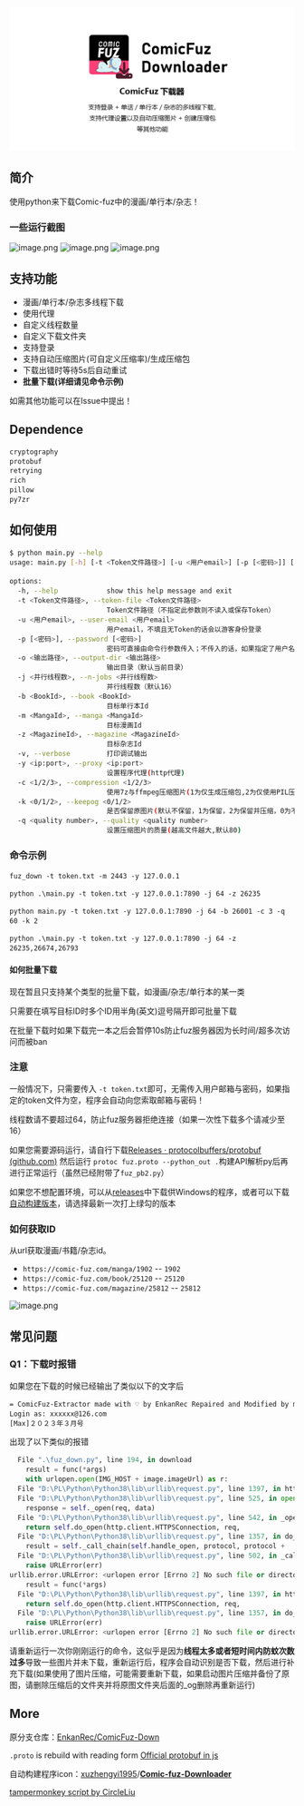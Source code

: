 ![qwq](./repository-open-graph-template.png)

## 简介

使用python来下载Comic-fuz中的漫画/单行本/杂志！

### 一些运行截图

![image.png](https://s2.loli.net/2023/02/19/deW4goM2pNfJlqS.png)
![image.png](https://s2.loli.net/2023/02/19/PdabVKxiqu3j2Az.png)
![image.png](https://s2.loli.net/2023/03/19/3salmTkZ4GEvgBV.png)

## 支持功能

* 漫画/单行本/杂志多线程下载
* 使用代理
* 自定义线程数量
* 自定义下载文件夹
* 支持登录
* 支持自动压缩图片(可自定义压缩率)/生成压缩包
* 下载出错时等待5s后自动重试
* **批量下载(详细请见命令示例)**

如需其他功能可以在Issue中提出！

## Dependence

```bash
cryptography
protobuf
retrying
rich
pillow
py7zr
```

## 如何使用

```bash
$ python main.py --help                                                       
usage: main.py [-h] [-t <Token文件路径>] [-u <用户email>] [-p [<密码>]] [-o <输出路径>] [-j <并行线程数>] [-b <BookId>] [-m <MangaId>] [-z <MagazineId>] [-v] [-y <ip:port>] [-c <1/2/3>] [-k <0/1/2>] [-q <quality number>]

options:
  -h, --help            show this help message and exit
  -t <Token文件路径>, --token-file <Token文件路径>
                        Token文件路径（不指定此参数则不读入或保存Token）
  -u <用户email>, --user-email <用户email>
                        用户email，不填且无Token的话会以游客身份登录
  -p [<密码>], --password [<密码>]
                        密码可直接由命令行参数传入；不传入的话，如果指定了用户名（`-u`），将会询问
  -o <输出路径>, --output-dir <输出路径>
                        输出目录（默认当前目录）
  -j <并行线程数>, --n-jobs <并行线程数>
                        并行线程数（默认16）
  -b <BookId>, --book <BookId>
                        目标单行本Id
  -m <MangaId>, --manga <MangaId>
                        目标漫画Id
  -z <MagazineId>, --magazine <MagazineId>
                        目标杂志Id
  -v, --verbose         打印调试输出
  -y <ip:port>, --proxy <ip:port>
                        设置程序代理(http代理)
  -c <1/2/3>, --compression <1/2/3>
                        使用7z与ffmpeg压缩图片(1为仅生成压缩包,2为仅使用PIL压缩图片,3为两者都使用)
  -k <0/1/2>, --keepog <0/1/2>
                        是否保留原图片(默认不保留，1为保留，2为保留并压缩，0为不保留)
  -q <quality number>, --quality <quality number>
                        设置压缩图片的质量(越高文件越大,默认80)


```

### 命令示例

`fuz_down -t token.txt -m 2443 -y 127.0.0.1`

`python .\main.py -t token.txt -y 127.0.0.1:7890 -j 64 -z 26235`

`python main.py -t token.txt -y 127.0.0.1:7890 -j 64 -b 26001 -c 3 -q 60 -k 2`

`python .\main.py -t token.txt -y 127.0.0.1:7890 -j 64 -z 26235,26674,26793`

#### 如何批量下载

现在暂且只支持某个类型的批量下载，如漫画/杂志/单行本的某一类

只需要在填写目标ID时多个ID用半角(英文)逗号隔开即可批量下载

在批量下载时如果下载完一本之后会暂停10s防止fuz服务器因为长时间/超多次访问而被ban

### 注意

一般情况下，只需要传入 `-t token.txt`即可，无需传入用户邮箱与密码，如果指定的token文件为空，程序会自动向您索取邮箱与密码！

线程数请不要超过64，防止fuz服务器拒绝连接（如果一次性下载多个请减少至16）

如果您需要源码运行，请自行下载[Releases · protocolbuffers/protobuf (github.com)](https://github.com/protocolbuffers/protobuf/releases) 然后运行 `protoc fuz.proto --python_out .`构建API解析py后再进行正常运行（虽然已经附带了`fuz_pb2.py`）

如果您不想配置环境，可以从[releases](https://github.com/misaka10843/ComicFuz-Down/releases/)中下载供Windows的程序，或者可以下载[自动构建版本](https://github.com/misaka10843/ComicFuz-Down/actions/)，请选择最新一次打上绿勾的版本

### 如何获取ID

从url获取漫画/书籍/杂志id。

* `https://comic-fuz.com/manga/1902` -- `1902`
* `https://comic-fuz.com/book/25120` -- `25120`
* `https://comic-fuz.com/magazine/25812` -- `25812`

![image.png](https://s2.loli.net/2023/03/19/Z1OPVb5Ey7tTuka.png)

## 常见问题

### Q1：下载时报错

如果您在下载的时候已经输出了类似以下的文字后

```bash
= ComicFuz-Extractor made with ♡ by EnkanRec Repaired and Modified by misaka10843=
Login as: xxxxxx@126.com
[Max]２０２３年３月号
```

出现了以下类似的报错

```python
  File ".\fuz_down.py", line 194, in download
    result = func(*args)
    with urlopen.open(IMG_HOST + image.imageUrl) as r:
  File "D:\PL\Python\Python38\lib\urllib\request.py", line 1397, in https_open
  File "D:\PL\Python\Python38\lib\urllib\request.py", line 525, in open
    response = self._open(req, data)
  File "D:\PL\Python\Python38\lib\urllib\request.py", line 542, in _open
    return self.do_open(http.client.HTTPSConnection, req,
  File "D:\PL\Python\Python38\lib\urllib\request.py", line 1357, in do_open
    result = self._call_chain(self.handle_open, protocol, protocol +
  File "D:\PL\Python\Python38\lib\urllib\request.py", line 502, in _call_chain
    raise URLError(err)
urllib.error.URLError: <urlopen error [Errno 2] No such file or directory>
    result = func(*args)
  File "D:\PL\Python\Python38\lib\urllib\request.py", line 1397, in https_open
    return self.do_open(http.client.HTTPSConnection, req,
  File "D:\PL\Python\Python38\lib\urllib\request.py", line 1357, in do_open
    raise URLError(err)
urllib.error.URLError: <urlopen error [Errno 2] No such file or directory>
```

请重新运行一次你刚刚运行的命令，这似乎是因为**线程太多或者短时间内防蚊次数过多**导致一些图片并未下载，重新运行后，程序会自动识别是否下载，然后进行补充下载(如果使用了图片压缩，可能需要重新下载，如果启动图片压缩并备份了原图，请删除压缩后的文件夹并将原图文件夹后面的_og删除再重新运行)

## More

原分支仓库：[EnkanRec/ComicFuz-Down](https://github.com/EnkanRec/ComicFuz-Down)

`.proto` is rebuild with reading form [Official protobuf in js](https://comic-fuz.com/_next/static/chunks/pages/_app-b24da103ab4a3f25b6bc.js)

自动构建程序icon：[xuzhengyi1995](https://github.com/xuzhengyi1995)/**[Comic-fuz-Downloader](https://github.com/xuzhengyi1995/Comic-fuz-Downloader)**

[tampermonkey script by CircleLiu](https://github.com/CircleLiu/Comic-Fuz-Downloader)
